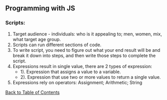 ## Programming with JS
### Scripts:
  1. Target audience - individuals: who is it appealing to; men, women, mix, what target age group. 
  2. Scripts can run different sections of code.
  3. To write script, you need to figure out what your end result will be and break it down into steps, and then write those steps to complete the script. 
  4. Expressions result in single value, there are 2 types of expression: 
      - 1). Expression that assigns a value to a variable.
      - 2). Expression that use two or more values to return a single value.
  5. Expressions rely on operators: Assignment; Arithmetic; String
  
 [Back to Table of Contents](https://karenmal.github.io/Reading-notes-JavaScript-102/)
